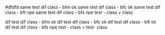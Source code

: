 #dfdfd
same test dif class - bfm  ok
same test dif class - bfc  ok
same test dif class - bft npe
same test dif class - bfs npe
test - class + class


dif test dif class - bfm ok
dif test dif class - bfc ok
dif test dif class - bft ok
dif test dif class - bfs npe
test - class + test- class
